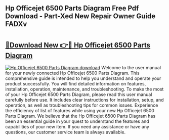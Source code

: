 ## Hp Officejet 6500 Parts Diagram Free Pdf Download - Part-Xed New Repair Owner Guide FADXv

# <h2><a href="http://dfsxw4o.blite.top/?on=Hp+Officejet+6500+Parts+Diagram">🔗Download New 👉🔴 Hp Officejet 6500 Parts Diagram</a></h2>

[![Hp Officejet 6500 Parts Diagram download](https://i.imgur.com/lujVjoI.png)](http://dfsxw4o.blite.top/?on=Hp+Officejet+6500+Parts+Diagram)
Welcome to the user manual for your newly connected Hp Officejet 6500 Parts Diagram. This comprehensive guide is intended to help you understand and operate your product successfully. You will find detailed information on features, installation, operation, maintenance, and troubleshooting. To make the most of your Hp Officejet 6500 Parts Diagram, please read this user manual carefully before use. It includes clear instructions for installation, setup, and operation, as well as troubleshooting tips for common issues. Experience the efficiency of list of features while using your new Hp Officejet 6500 Parts Diagram. We believe that the Hp Officejet 6500 Parts Diagram has been an essential guide in your quest to understand the features and capabilities of your new item. If you need any assistance or have any questions, our customer service team is always available.
